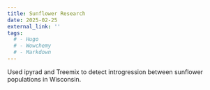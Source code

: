 ```yaml
---
title: Sunflower Research
date: 2025-02-25
external_link: ''
tags:
  # - Hugo
  # - Wowchemy
  # - Markdown
---
```


Used ipyrad and Treemix to detect introgression between sunflower populations in Wisconsin.

<!--more-->
